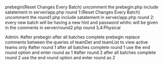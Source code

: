 prebegin(Reset Changes Every Batch)
    uncomment the prebegin.php include satatement in server/app.php
round 1:(Reset Changes Every Batch)
    uncomment the round1.php include satatement in server/app.php
round 2:
    every new batch will be having a new hint and password whihc will be given in the comments in server/round2.php
round 3,4:Physical

Admin:
    #after prebegin
    after all batches complete prebegin
    replace comments between the queries of teamDet and teamList to view active teams only
    #after round 1
    after all batches complete round 1
    use the end round option and enter round as 1
    #after round 2
    after all batches complete round 2
    use the end round option and enter round as 2